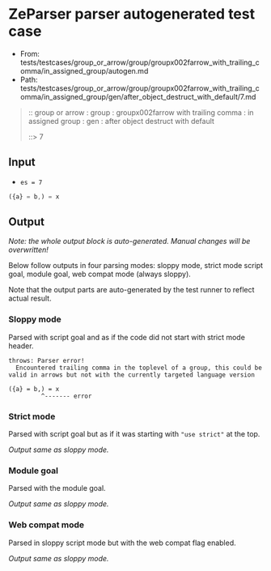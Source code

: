 # ZeParser parser autogenerated test case

- From: tests/testcases/group_or_arrow/group/groupx002farrow_with_trailing_comma/in_assigned_group/autogen.md
- Path: tests/testcases/group_or_arrow/group/groupx002farrow_with_trailing_comma/in_assigned_group/gen/after_object_destruct_with_default/7.md

> :: group or arrow : group : groupx002farrow with trailing comma : in assigned group : gen : after object destruct with default
>
> ::> 7

## Input

- `es = 7`

`````js
({a} = b,) = x
`````

## Output

_Note: the whole output block is auto-generated. Manual changes will be overwritten!_

Below follow outputs in four parsing modes: sloppy mode, strict mode script goal, module goal, web compat mode (always sloppy).

Note that the output parts are auto-generated by the test runner to reflect actual result.

### Sloppy mode

Parsed with script goal and as if the code did not start with strict mode header.

`````
throws: Parser error!
  Encountered trailing comma in the toplevel of a group, this could be valid in arrows but not with the currently targeted language version

({a} = b,) = x
         ^------- error
`````

### Strict mode

Parsed with script goal but as if it was starting with `"use strict"` at the top.

_Output same as sloppy mode._

### Module goal

Parsed with the module goal.

_Output same as sloppy mode._

### Web compat mode

Parsed in sloppy script mode but with the web compat flag enabled.

_Output same as sloppy mode._
